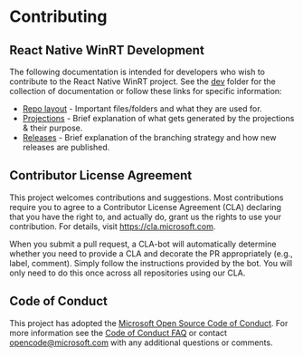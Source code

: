 # Contributing

## React Native WinRT Development

The following documentation is intended for developers who wish to contribute to the React Native WinRT project.
See the [dev](dev) folder for the collection of documentation or follow these links for specific information:

* [Repo layout](docs/dev/layout.md) - Important files/folders and what they are used for.
* [Projections](docs/dev/projection.md) - Brief explanation of what gets generated by the projections & their purpose.
* [Releases](docs/dev/releases.md) - Brief explanation of the branching strategy and how new releases are published.

## Contributor License Agreement
This project welcomes contributions and suggestions. Most contributions require you to
agree to a Contributor License Agreement (CLA) declaring that you have the right to,
and actually do, grant us the rights to use your contribution. For details, visit
https://cla.microsoft.com.

When you submit a pull request, a CLA-bot will automatically determine whether you need
to provide a CLA and decorate the PR appropriately (e.g., label, comment). Simply follow the
instructions provided by the bot. You will only need to do this once across all repositories using our CLA.

## Code of Conduct
This project has adopted the [Microsoft Open Source Code of Conduct](https://opensource.microsoft.com/codeofconduct/).
For more information see the [Code of Conduct FAQ](https://opensource.microsoft.com/codeofconduct/faq/)
or contact [opencode@microsoft.com](mailto:opencode@microsoft.com) with any additional questions or comments.
